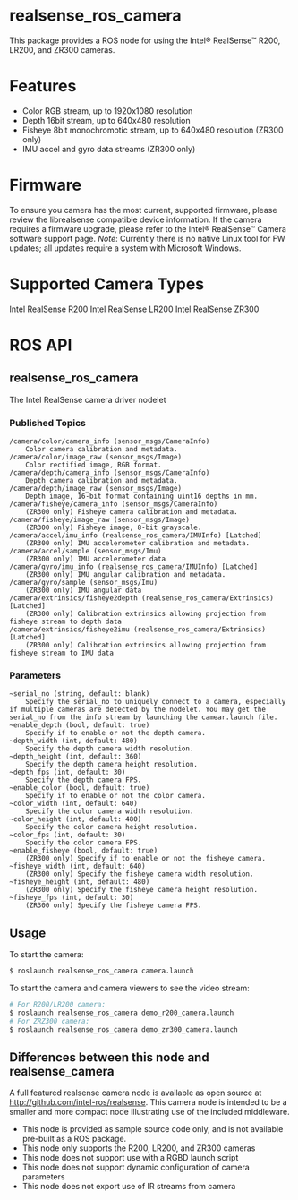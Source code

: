 realsense_ros_camera
=========================================
This package provides a ROS node for using the Intel® RealSense™ R200, LR200, and ZR300 cameras.

# Features
- Color RGB stream, up to 1920x1080 resolution
- Depth 16bit stream, up to 640x480 resolution
- Fisheye 8bit monochromotic stream, up to 640x480 resolution (ZR300 only)
- IMU accel and gyro data streams (ZR300 only)

# Firmware
To ensure you camera has the most current, supported firmware, please review the librealsense compatible device information. If the camera requires a firmware upgrade, please refer to the Intel® RealSense™ Camera software support page. 
*Note*: Currently there is no native Linux tool for FW updates; all updates require a system with Microsoft Windows.

# Supported Camera Types
Intel RealSense R200
Intel RealSense LR200
Intel RealSense ZR300

# ROS API

## realsense_ros_camera 
The Intel RealSense camera driver nodelet

### Published Topics

	/camera/color/camera_info (sensor_msgs/CameraInfo)
		Color camera calibration and metadata.	
	/camera/color/image_raw (sensor_msgs/Image) 
		Color rectified image, RGB format.
	/camera/depth/camera_info (sensor_msgs/CameraInfo)
		Depth camera calibration and metadata.
	/camera/depth/image_raw (sensor_msgs/Image) 
		Depth image, 16-bit format containing uint16 depths in mm.
	/camera/fisheye/camera_info (sensor_msgs/CameraInfo)
		(ZR300 only) Fisheye camera calibration and metadata.
	/camera/fisheye/image_raw (sensor_msgs/Image) 
		(ZR300 only) Fisheye image, 8-bit grayscale.
	/camera/accel/imu_info (realsense_ros_camera/IMUInfo) [Latched] 
		(ZR300 only) IMU accelerometer calibration and metadata.
	/camera/accel/sample (sensor_msgs/Imu) 
		(ZR300 only) IMU accelerometer data
	/camera/gyro/imu_info (realsense_ros_camera/IMUInfo) [Latched] 
		(ZR300 only) IMU angular calibration and metadata.
	/camera/gyro/sample (sensor_msgs/Imu) 
		(ZR300 only) IMU angular data
	/camera/extrinsics/fisheye2depth (realsense_ros_camera/Extrinsics) [Latched] 
		(ZR300 only) Calibration extrinsics allowing projection from fisheye stream to depth data
	/camera/extrinsics/fisheye2imu (realsense_ros_camera/Extrinsics) [Latched]
		(ZR300 only) Calibration extrinsics allowing projection from fisheye stream to IMU data

### Parameters

	~serial_no (string, default: blank)
		Specify the serial_no to uniquely connect to a camera, especially if multiple cameras are detected by the nodelet. You may get the serial_no from the info stream by launching the camear.launch file.
	~enable_depth (bool, default: true) 
		Specify if to enable or not the depth camera.
	~depth_width (int, default: 480)
		Specify the depth camera width resolution.
	~depth_height (int, default: 360)
		Specify the depth camera height resolution.
	~depth_fps (int, default: 30)
		Specify the depth camera FPS.
	~enable_color (bool, default: true)
		Specify if to enable or not the color camera.
	~color_width (int, default: 640)
		Specify the color camera width resolution.
	~color_height (int, default: 480)
		Specify the color camera height resolution.
	~color_fps (int, default: 30)
		Specify the color camera FPS.
	~enable_fisheye (bool, default: true)
		(ZR300 only) Specify if to enable or not the fisheye camera.
	~fisheye_width (int, default: 640)
		(ZR300 only) Specify the fisheye camera width resolution.
	~fisheye_height (int, default: 480)
		(ZR300 only) Specify the fisheye camera height resolution.
	~fisheye_fps (int, default: 30)
		(ZR300 only) Specify the fisheye camera FPS.

## Usage
To start the camera:
```bash
$ roslaunch realsense_ros_camera camera.launch
```

To start the camera and camera viewers to see the video stream:
 ```bash
# For R200/LR200 camera:
$ roslaunch realsense_ros_camera demo_r200_camera.launch
# For ZRZ300 camera:
$ roslaunch realsense_ros_camera demo_zr300_camera.launch
```

## Differences between this node and realsense_camera

A full featured realsense camera node is available as open source at http://github.com/intel-ros/realsense.  This camera node is intended to be a smaller and more compact node illustrating use of the included middleware.  
- This node is provided as sample source code only, and is not available pre-built as a ROS package.
- This node only supports the R200, LR200, and ZR300 cameras
- This node does not support use with a RGBD launch script
- This node does not support dynamic configuration of camera parameters
- This node does not export use of IR streams from camera


